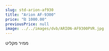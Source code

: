 ```yaml
---
slug: std-arion-af930
title: "Arion AF-9300"
price: "₪ 1000.00"
previousPrice: null
image: ../../images/dvb/ARION-AF9300PVR.jpg
---
```


ממיר מקליט
